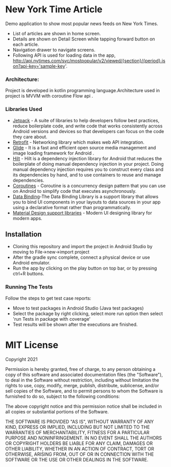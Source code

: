 # New York Time Article

Demo application to show most popular news feeds on New York Times.

* List of articles are shown in home screen.
* Details  are shown on Detail Screen while tapping forward button on each article. 
* Navigation drawer to  navigate screens. 
* Following API is used for loading data in the app,
http://api.nytimes.com/svc/mostpopular/v2/viewed/{section}/{period}.json?api-key='sample-key'.


### Architecture:
Project is developed in kotlin programming  language.Architecture used in project is MVVM with coroutine Flow api .

### Libraries Used

- [Jetpack](https://developer.android.com/jetpack) - A suite of libraries to help developers follow best practices, reduce boilerplate code, and write code that works consistently across Android versions and devices so that developers can focus on the code they care about.
- [Retrofit](https://square.github.io/retrofit/) - Networking library which makes web API integration.
- [Glide](https://bumptech.github.io/glide/) - It is a fast and efficient open source media management and image loading framework for Android .
- [Hilt](https://insert-koin.io/) - Hilt is a dependency injection library for Android that reduces the boilerplate of doing manual dependency injection in your project. Doing manual dependency injection requires you to construct every class and its dependencies by hand, and to use containers to reuse and manage dependencies.
- [Coroutines](https://developer.android.com/kotlin/coroutines) - Coroutine is a concurrency design pattern that you can use on Android to simplify code that executes asynchronously.
- [Data Binding](https://developer.android.com/topic/libraries/data-binding)-The Data Binding Library is a support library that allows you to bind UI components in your layouts to data sources in your app using a declarative format rather than programmatically.
- [Material Design support libraries](https://material.io/develop/android/docs/getting-started) - Modern UI designing library for modern apps.


## Installation

* Cloning this repository and import the project in Android Studio by moving to File->new->import project
* After the gradle sync complete, connect a physical device or use Android emulator. 
* Run the app by clicking on the play button on top bar, or by pressing ctrl+R buttons.

### Running The Tests 

Follow the steps to get test case reports:
* Move to test packages in Android Studio (Java test packages)
* Select the package by right clicking, select more run option then select 'run Tests in package with coverage'
* Test results will be shown after the executions are finished.

# MIT License

Copyright 2021

Permission is hereby granted, free of charge, to any person obtaining a copy of this software and associated documentation files (the "Software"), to deal in the Software without restriction, including without limitation the rights to use, copy, modify, merge, publish, distribute, sublicense, and/or sell copies of the Software, and to permit persons to whom the Software is furnished to do so, subject to the following conditions:

The above copyright notice and this permission notice shall be included in all copies or substantial portions of the Software.

THE SOFTWARE IS PROVIDED "AS IS", WITHOUT WARRANTY OF ANY KIND, EXPRESS OR IMPLIED, INCLUDING BUT NOT LIMITED TO THE WARRANTIES OF MERCHANTABILITY, FITNESS FOR A PARTICULAR PURPOSE AND NONINFRINGEMENT. IN NO EVENT SHALL THE AUTHORS OR COPYRIGHT HOLDERS BE LIABLE FOR ANY CLAIM, DAMAGES OR OTHER LIABILITY, WHETHER IN AN ACTION OF CONTRACT, TORT OR OTHERWISE, ARISING FROM, OUT OF OR IN CONNECTION WITH THE SOFTWARE OR THE USE OR OTHER DEALINGS IN THE SOFTWARE.

